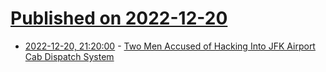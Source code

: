 # [Published on 2022-12-20](index.md)

* [2022-12-20, 21:20:00](https://it.slashdot.org/story/22/12/20/1837255/two-men-accused-of-hacking-into-jfk-airport-cab-dispatch-system?utm_source=rss1.0mainlinkanon&utm_medium=feed) - [Two Men Accused of Hacking Into JFK Airport Cab Dispatch System](https://it.slashdot.org/story/22/12/20/1837255/two-men-accused-of-hacking-into-jfk-airport-cab-dispatch-system?utm_source=rss1.0mainlinkanon&utm_medium=feed)

